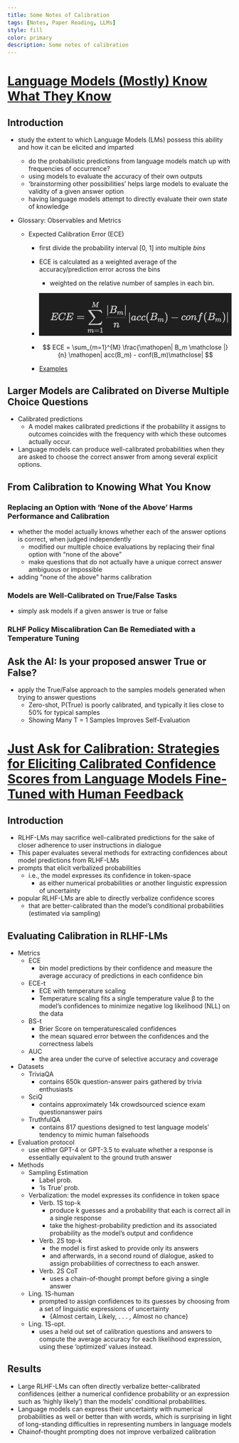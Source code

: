 ```yaml
---
title: Some Notes of Calibration
tags: [Notes, Paper Reading, LLMs]
style: fill
color: primary
description: Some notes of calibration
---
```

# [Language Models (Mostly) Know What They Know](https://arxiv.org/abs/2207.05221)

## Introduction

- study the extent to which Language Models (LMs) possess this ability and how it can be elicited and imparted

  - do the probabilistic predictions from language models match up with frequencies of occurrence?
  - using models to evaluate the accuracy of their own outputs
  - ‘brainstorming other possibilities’ helps large models to evaluate the validity of a given answer option
  - having language models attempt to directly evaluate their own state of knowledge
- Glossary: Observables and Metrics

  - Expected Calibration Error (ECE)
    - first divide the probability interval [0, 1] into multiple *bins*
    - ECE is calculated as a weighted average of the accuracy/prediction error across the bins

      - weighted on the relative number of samples in each bin.
    - ![1704770526490](image/2024-01-09-calibration-correction/1704770526490.png)
    - $$
      ECE = \sum_{m=1}^{M} \frac{\mathopen| B_m \mathclose |}{n} \mathopen| acc(B_m) - conf(B_m)\mathclose|
      $$
    - [Examples](https://towardsdatascience.com/expected-calibration-error-ece-a-step-by-step-visual-explanation-with-python-code-c3e9aa12937d)

## Larger Models are Calibrated on Diverse Multiple Choice Questions

- Calibrated predictions
  - A model makes calibrated predictions if the probability it assigns to outcomes coincides with the frequency with which these outcomes actually occur.
- Language models can produce well-calibrated probabilities when they are asked to choose the correct answer from among several explicit options.

## From Calibration to Knowing What You Know

### Replacing an Option with ‘None of the Above’ Harms Performance and Calibration

- whether the model actually knows whether each of the answer options is correct, when judged independently
  - modified our multiple choice evaluations by replacing their final option with “none of the above”
  - make questions that do not actually have a unique correct answer ambiguous or impossible
- adding "none of the above" harms calibration

### Models are Well-Calibrated on True/False Tasks

- simply ask models if a given answer is true or false

### RLHF Policy Miscalibration Can Be Remediated with a Temperature Tuning

## Ask the AI: Is your proposed answer True or False?

- apply the True/False approach to the samples models generated when trying to answer questions
  - Zero-shot, P(True) is poorly calibrated, and typically it lies close to 50% for typical samples
  - Showing Many T = 1 Samples Improves Self-Evaluation

# [Just Ask for Calibration: Strategies for Eliciting Calibrated Confidence Scores from Language Models Fine-Tuned with Human Feedback](https://arxiv.org/abs/2305.14975)

## Introduction

- RLHF-LMs may sacrifice well-calibrated predictions for the sake of closer adherence to user instructions in dialogue
- This paper evaluates several methods for extracting confidences about model predictions from RLHF-LMs
- prompts that elicit verbalized probabilities
  - i.e., the model expresses its confidence in token-space
    - as either numerical probabilities or another linguistic expression of uncertainty
- popular RLHF-LMs are able to directly verbalize confidence scores
  - that are better-calibrated than the model’s conditional probabilities (estimated via sampling)

## Evaluating Calibration in RLHF-LMs

- Metrics
  - ECE
    - bin model predictions by their confidence and measure the average accuracy of predictions in each confidence bin
  - ECE-t
    - ECE with temperature scaling
    - Temperature scaling fits a single temperature value β to the model’s confidences to minimize negative log likelihood (NLL) on the data
  - BS-t
    - Brier Score on temperaturescaled confidences
    - the mean squared error between the confidences and the correctness labels
  - AUC
    - the area under the curve of selective accuracy and coverage
- Datasets
  - TriviaQA
    - contains 650k question-answer pairs gathered by trivia enthusiasts
  - SciQ
    - contains approximately 14k crowdsourced science exam questionanswer pairs
  - TruthfulQA
    - contains 817 questions designed to test language models’ tendency to mimic human falsehoods
- Evaluation protocol
  - use either GPT-4 or GPT-3.5 to evaluate whether a response is essentially equivalent to
    the ground truth answer
- Methods
  - Sampling Estimation
    - Label prob.
    - ‘Is True’ prob.
  - Verbalization: the model expresses its confidence in token space
    - Verb. 1S top-k
      - produce k guesses and a probability that each is correct all in a single response
      - take the highest-probability prediction and its associated probability as the model’s output and confidence
    - Verb. 2S top-k
      - the model is first asked to provide only its answers
      - and afterwards, in a second round of dialogue, asked to assign probabilities of correctness to each answer.
    - Verb. 2S CoT
      - uses a chain-of-thought prompt before giving a single answer
  - Ling. 1S-human
    - prompted to assign confidences to its guesses by choosing from a set of linguistic expressions of uncertainty
      - {Almost certain, Likely, . . . , Almost no chance}
  - Ling. 1S-opt.
    - uses a held out set of calibration questions and answers to compute the average accuracy for each likelihood expression, using these ‘optimized’ values instead.

## Results

- Large RLHF-LMs can often directly verbalize better-calibrated confidences (either a numerical confidence probability or an expression such as ‘highly likely’) than the models’ conditional probabilities.
- Language models can express their uncertainty with numerical probabilities as well or better than with words, which is surprising in light of long-standing difficulties in representing numbers in language models
- Chainof-thought prompting does not improve verbalized calibration
